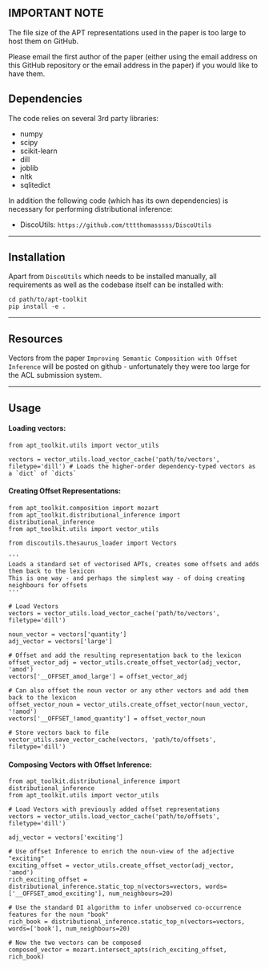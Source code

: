 ## IMPORTANT NOTE ##

The file size of the APT representations used in the paper is too large to host them on GitHub.

Please email the first author of the paper (either using the email address on this GitHub repository or the email address in the paper) if you would like to have them.

## Dependencies
	
The code relies on several 3rd party libraries:

* numpy
* scipy
* scikit-learn
* dill
* joblib
* nltk
* sqlitedict
	
In addition the following code (which has its own dependencies) is necessary for performing distributional inference:

* DiscoUtils: `https://github.com/tttthomasssss/DiscoUtils`

----

## Installation

Apart from `DiscoUtils` which needs to be installed manually, all requirements as well as the codebase itself can be installed with:
	
	cd path/to/apt-toolkit
	pip install -e .

----

## Resources

Vectors from the paper `Improving Semantic Composition with Offset Inference` will be posted on github - unfortunately they were too large for the ACL submission system.

----

## Usage

#### Loading vectors:

	from apt_toolkit.utils import vector_utils
	
	vectors = vector_utils.load_vector_cache('path/to/vectors', filetype='dill') # Loads the higher-order dependency-typed vectors as a `dict` of `dicts`
	
#### Creating Offset Representations:
	
	from apt_toolkit.composition import mozart
	from apt_toolkit.distributional_inference import distributional_inference
	from apt_toolkit.utils import vector_utils
	
	from discoutils.thesaurus_loader import Vectors
	
	'''
	Loads a standard set of vectorised APTs, creates some offsets and adds them back to the lexicon
	This is one way - and perhaps the simplest way - of doing creating neighbours for offsets
	'''
	
	# Load Vectors
	vectors = vector_utils.load_vector_cache('path/to/vectors', filetype='dill')
	
	noun_vector = vectors['quantity']
	adj_vector = vectors['large']
	
	# Offset and add the resulting representation back to the lexicon 
	offset_vector_adj = vector_utils.create_offset_vector(adj_vector, 'amod')
	vectors['__OFFSET_amod_large'] = offset_vector_adj
	
	# Can also offset the noun vector or any other vectors and add them back to the lexicon
	offset_vector_noun = vector_utils.create_offset_vector(noun_vector, '!amod')
	vectors['__OFFSET_!amod_quantity'] = offset_vector_noun
	
	# Store vectors back to file
	vector_utils.save_vector_cache(vectors, 'path/to/offsets', filetype='dill')
	
#### Composing Vectors with Offset Inference:
	
	from apt_toolkit.distributional_inference import distributional_inference
	from apt_toolkit.utils import vector_utils
	
	# Load Vectors with previously added offset representations
	vectors = vector_utils.load_vector_cache('path/to/offsets', filetype='dill')
	
	adj_vector = vectors['exciting']
	
	# Use offset Inference to enrich the noun-view of the adjective "exciting"
	exciting_offset = vector_utils.create_offset_vector(adj_vector, 'amod')
	rich_exciting_offset = distributional_inference.static_top_n(vectors=vectors, words=['__OFFSET_amod_exciting'], num_neighbours=20)
	
	# Use the standard DI algorithm to infer unobserved co-occurrence features for the noun "book"
	rich_book = distributional_inference.static_top_n(vectors=vectors, words=['book'], num_neighbours=20)
	
	# Now the two vectors can be composed
	composed_vector = mozart.intersect_apts(rich_exciting_offset, rich_book)